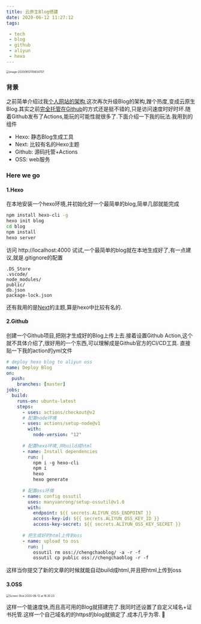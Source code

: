 ```yaml
---
title: 云原生Blog搭建
date: 2020-06-12 11:27:12
tags:

 - tech
 - blog
 - github
 - aliyun
 - hexo
---
```




<img src="https://chengchaosite.oss-cn-hangzhou.aliyuncs.com/resource-container/blog/2020_06_12_15_56_1591948595175.png" alt="image-20200612155634707" style="zoom:50%;" />

### 背景

之前简单介绍过我[个人网站的架构](http://blog.chengchao.name/2018/07/03/website-architecture/),这次再次升级Blog的架构,蹭个热度,变成云原生Blog.其实之前[完全托管在Github](http://ichengchao.github.io/archive.html)的方式还是挺不错的,只是访问速度时好时坏.随着Github发布了Actions,能玩的可能性就很多了.下面介绍一下我的玩法.我用到的组件

- Hexo: 静态Blog生成工具
- Next: 比较有名的Hexo主题
- Github: 源码托管+Actions
- OSS: web服务



### Here we go

#### 1.Hexo

在本地安装一个hexo环境,并初始化好一个最简单的blog,简单几部就能完成

```sh
npm install hexo-cli -g
hexo init blog
cd blog
npm install
hexo server
```

访问 http://localhost:4000 试试,一个最简单的blog就在本地生成好了,有一点建议,就是.gitignore的配置

```
.DS_Store
.vscode/
node_modules/
public/
db.json
package-lock.json
```

还有我用的是[Next](https://theme-next.iissnan.com/)的主题,算是hexo中比较有名的.

#### 2.Github

创建一个Github项目,把刚才生成好的Blog上传上去.接着设置Github Action,这个就不具体介绍了,很好用的一个东西,可以理解成是Github官方的CI/CD工具. 直接贴一下我的action的yml文件

```yaml
# deploy hexo blog to aliyun oss
name: Deploy Blog
on:
  push:
    branches: [master]
jobs:
  build:
    runs-on: ubuntu-latest
    steps:
      - uses: actions/checkout@v2
      # 配置node环境
      - uses: actions/setup-node@v1
        with:
          node-version: "12"
          
      # 配置hexo环境,并build成html
      - name: Install dependencies
        run: |
          npm i -g hexo-cli
          npm i
          hexo
          hexo generate
          
      # 配置oss环境
      - name: config ossutil
        uses: manyuanrong/setup-ossutil@v1.0
        with:
          endpoint: ${{ secrets.ALIYUN_OSS_ENDPOINT }}
          access-key-id: ${{ secrets.ALIYUN_OSS_KEY_ID }}
          access-key-secret: ${{ secrets.ALIYUN_OSS_KEY_SECRET }}
          
      # 把生成好的html上传到oss
      - name: upload to oss
        run: |
          ossutil rm oss://chengchaoblog/ -a -r -f
          ossutil cp public oss://chengchaoblog -r -f
```

这样当你提交了新的文章的时候就能自动build成html,并且把html上传到oss

#### 3.OSS

<img src="https://chengchaosite.oss-cn-hangzhou.aliyuncs.com/resource-container/blog/2020_06_12_16_31_1591950660512.png" alt="Screen Shot 2020-06-12 at 16.30.23" style="zoom:50%;" />

这样一个能速度快,而且高可用的Blog就搭建完了.我同时还设置了自定义域名+证书托管.这样一个自己域名的的https的blog就搞定了.成本几乎为零. 🌼